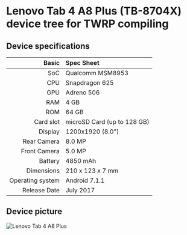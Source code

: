 Lenovo Tab 4 A8 Plus (TB-8704X) device tree for TWRP compiling
=====================================
## Device specifications
Basic   | Spec Sheet
-------:|:-------------------------
SoC | Qualcomm MSM8953 
CPU | Snapdragon 625
GPU | Adreno 506
RAM | 4 GB
ROM | 64 GB
Card slot | microSD Card (up to 128 GB)
Display | 1200x1920 (8.0")
Rear Camera | 8.0 MP
Front Camera | 5.0 MP
Battery | 4850 mAh
Dimensions | 210 x 123 x 7 mm
Operating system | Android 7.1.1
Release Date | July 2017
## Device picture
![Lenovo Tab 4 A8 Plus](http://media.lenovo.ru/Files/_Products/Tablets/2017/TAB4/Tab4%208%20Plus%20%28TB-8704%29/Photos/Tab4_8__Plus_Product_Stills_PNG/01_TAB4_8inch_HD_Hero_Thin_and_light_Lockscreen_Father_LTE_Black.png "Lenovo Tab 4 A8 Plus")
